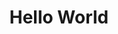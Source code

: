 ---
title: Hello World
description: Description Hello World
url: "../hello-world/"
image: "/img/posts/posts-test.jpg"
---